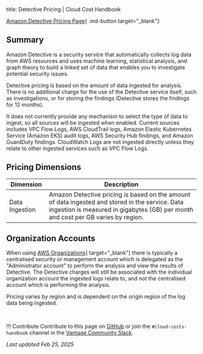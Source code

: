 title: Detective Pricing | Cloud Cost Handbook

[Amazon Detective Pricing Page](https://aws.amazon.com/detective/pricing){ .md-button target="_blank"}

## Summary

Amazon Detective is a security service that automatically collects log data from AWS resources and uses machine learning, statistical analysis, and graph theory to build a linked set of data that enables you to investigate potential security issues.

Detective pricing is based on the amount of data ingested for analysis. There is no additional charge for the use of the Detective service itself, such as investigations, or for storing the findings (Detective stores the findings for 12 months).

It does not currently provide any mechanism to select the type of data to ingest, so all sources will be ingested when enabled. Current sources includes VPC Flow Logs, AWS CloudTrail logs, Amazon Elastic Kubernetes Service (Amazon EKS) audit logs, AWS Security Hub findings, and Amazon GuardDuty findings. CloudWatch Logs are not ingested directly unless they relate to other ingested services such as VPC Flow Logs.

## Pricing Dimensions

|Dimension|Description|
|----|----|
|Data Ingestion|Amazon Detective pricing is based on the amount of data ingested and stored in the service. Data ingestion is measured in gigabytes (GB) per month and cost per GB varies by region.|

## Organization Accounts

When using [AWS Organizations](https://aws.amazon.com/organizations/){ target="_blank"} there is typically a centralised security or management account which is delegated as the "Administrator account" to perform the analysis and view the results of Detective. The Detective charges will still be associated with the individual organization account the ingested logs relate to, and not the centralised account which is performing the analysis.

Pricing varies by region and is dependent on the origin region of the log data being ingested.

<br />

!!! Contribute
    Contribute to this page on [GitHub](https://github.com/vantage-sh/handbook) or join the `#cloud-costs-handbook` channel in the [Vantage Community Slack](https://vantage.sh/slack).

_Last updated Feb 25, 2025_
